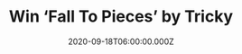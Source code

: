 ---
campaign-uuid: "c-fc4d037c-48aa-4600-90f2-b918ca9602a6"
type: "Competition"
category: "Music"
date: "2020-09-18T06:00:00.000Z"
end-date: "2020-10-18T23:59:00.000Z"
disable-form: false
is_promoted: false
has_entry_page: true
title: "Win ‘Fall To Pieces’ by Tricky"
competition-description: "<p>We have managed to get our hands on one copy of Tricky’\
  s 14th studio album: ‘Fall To Pieces’. The album follows a period of grief for the\
  \ veteran producer and rapper, whose daughter Mazy Topley-Bird, herself a musician,\_\
  died in May at the age of 24, a moment which he described later as the “day my world\
  \ ended”.</p>\n<p>Such an amazing album. Click below for a chance to win.</p>\n"
hero-header: "Win ‘Fall To Pieces’ by Tricky"
terms-confirmation: "N/A"
banner-img: "https://assets.expresslyapp.com/asset-0781d5f5-a7af-4fb1-9a2e-f51ff1ce36a5.jpg"
logo-left-href: "aaa.nme.com"
logo-left-image: "https://assets.expresslyapp.com/asset-b3b7ea3c-28e6-41c0-89dd-b735016584a9.jpg"
logo-left-title: "NME AAA"
bg-image-hero: "https://assets.expresslyapp.com/asset-798aa24a-0465-4992-a014-2b466b3ddad2.jpg"
bg-image-first: "https://assets.expresslyapp.com/asset-094339c9-a0e1-4793-8610-32b929eb98a9.jpg"
section1-content: "<p>'Fall To Pieces' is Tricky’s 14th studio album. It was recorded\
  \ in Tricky's Berlin studio in late 2019. Tricky is keen to point out that the tracks\
  \ on the record can be deceptive; often short, ending abruptly and moving on to\
  \ the next without warning. Although instrumentation varies from bursts of tense\
  \ synths, distorted dial tones, and samples, the song's lyrics can be dark and dense.</p>\n\
  <p>Click below for a chance to win it now.</p>\n"
entry-title: "Win ‘Fall To Pieces’ by Tricky"
entry-content: "<p>Enter the draw to win ‘Fall To Pieces’ by Tricky by completing\
  \ the form below before 23:59 on the 18th of October 2020.</p>\n"
has-winner: false
prize-description: "‘Fall To Pieces’ by Tricky"
special-conditions: "Multiple entries are allowed up to one every day.\r\n\r\nThis\
  \ competition is also available on: https://club.expressly.io/competitions/fall-to-pieces-tricky-giveaway"
country-restrictions:
- "GB"
---